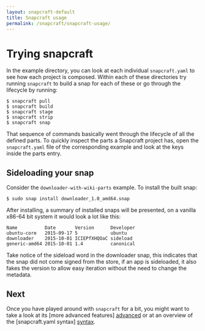 ```yaml
---
layout: snapcraft-default
title: Snapcraft usage
permalink: /snapcraft/snapcraft-usage/
---
```

# Trying snapcraft

In the example directory, you can look at each individual `snapcraft.yaml`
to see how each project is composed. Within each of these directories try
running `snapcraft` to build a snap for each of these or go through the
lifecycle by running:

	$ snapcraft pull
	$ snapcraft build
	$ snapcraft stage
	$ snapcraft strip
	$ snapcraft snap

That sequence of commands basically went through the lifecycle of all the
defined parts. To quickly inspect the parts a Snapcraft project has, open
the `snapcraft.yaml` file of the corresponding example and look at the keys
inside the parts entry.


## Sideloading your snap

Consider the `downloader-with-wiki-parts` example. To install the built snap:

	$ sudo snap install downloader_1.0_amd64.snap

After installing, a summary of installed snaps will be presented, on a vanilla
x86-64 bit system it would look a lot like this:

	Name          Date       Version      Developer
	ubuntu-core   2015-09-17 5            ubuntu
	downloader    2015-10-01 ICIEPfXHQOaC sideload
	generic-amd64 2015-10-01 1.4          canonical

Take notice of the sideload word in the downloader snap, this indicates that
the snap did not come signed from the store, if an app is sideloaded, it
also fakes the version to allow easy iteration without the need to change the
metadata.

## Next

Once you have played around with `snapcraft` for a bit, you might want to take
a look at its [more advanced features] [advanced] or at an overview of the
[snapcraft.yaml syntax] [syntax].


[advanced]: snapcraft-advanced-features
[syntax]: snapcraft-syntax